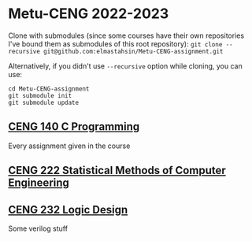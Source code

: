 # Metu-CENG 2022-2023
Clone with submodules (since some courses have their own repositories I've bound them as submodules of this root repository):
`git clone --recursive git@github.com:elmastahsin/Metu-CENG-assignment.git`

Alternatively, if you didn't use `--recursive` option while cloning, you can use:
```
cd Metu-CENG-assignment
git submodule init
git submodule update
```



## [CENG 140 C Programming](https://github.com/elmastahsin/Metu-CENG-assignment/tree/master/140)
Every assignment given in the course
<!--
## [CENG 213 Data Structures](https://github.com/elmastahsin/Metu-CENG-assignment/tree/master/213)
Implementations of several data structures with various scenarios, written in C++-->

## [CENG 222 Statistical Methods of Computer Engineering](https://github.com/elmastahsin/Metu-CENG-assignment/tree/master/222)


## [CENG 232 Logic Design](https://github.com/elmastahsin/Metu-CENG-assignment/tree/master/232)
Some verilog stuff
